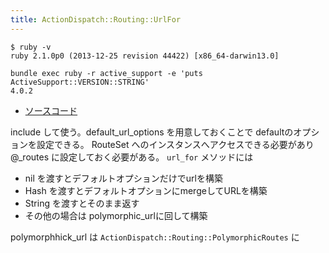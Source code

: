 ```yaml
---
title: ActionDispatch::Routing::UrlFor
---
```


```
$ ruby -v
ruby 2.1.0p0 (2013-12-25 revision 44422) [x86_64-darwin13.0]
```

```
bundle exec ruby -r active_support -e 'puts ActiveSupport::VERSION::STRING'
4.0.2
```

* [ソースコード](https://github.com/rails/rails/blob/4-0-stable/actionpack/lib/action_dispatch/routing/url_for.rb)

include して使う。default_url_options を用意しておくことで defaultのオプションを設定できる。
RouteSet へのインスタンスへアクセスできる必要があり @_routes に設定しておく必要がある。
`url_for` メソッドには

* nil を渡すとデフォルトオプションだけでurlを構築
* Hash を渡すとデフォルトオプションにmergeしてURLを構築
* String を渡すとそのまま返す
* その他の場合は polymorphic_urlに回して構築

polymorphhick_url は `ActionDispatch::Routing::PolymorphicRoutes` に

